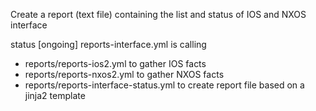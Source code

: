 Create a report (text file) containing the list and status of IOS and NXOS interface

status [ongoing]
reports-interface.yml is calling
 - reports/reports-ios2.yml to gather IOS facts
 - reports/reports-nxos2.yml to gather NXOS facts
 - reports/reports-interface-status.yml to create report file based on a jinja2 template
